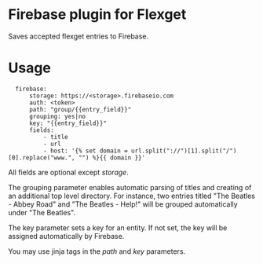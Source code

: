# Firebase plugin for Flexget
Saves accepted flexget entries to Firebase.

# Usage
```
  firebase:
      storage: https://<storage>.firebaseio.com
      auth: <token>
      path: "group/{{entry_field}}"
      grouping: yes|no
      key: "{{entry_field}}"
      fields:
          - title
          - url
          - host: '{% set domain = url.split("://")[1].split("/")[0].replace("www.", "") %}{{ domain }}'
```
All fields are optional except <i>storage</i>.

The grouping parameter enables automatic parsing of titles and creating of an additional top level directory. For instance, two entries titled "The Beatles - Abbey Road" and "The Beatles - Help!" will be grouped automatically under "The Beatles".

The key parameter sets a key for an entity. If not set, the key will be assigned automatically by Firebase.

You may use jinja tags in the <i>path</i> and <i>key</i> parameters.
